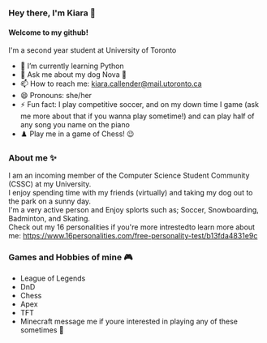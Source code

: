 ### Hey there, I'm Kiara 👋
#### Welcome to my github!
I'm a second year student at University of Toronto

- 🌱 I’m currently learning Python
- 💬 Ask me about my dog Nova 🐾
- 📫 How to reach me: kiara.callender@mail.utoronto.ca
- 😄 Pronouns: she/her
- ⚡ Fun fact: I play competitive soccer, and on my down time I game (ask me more about that if you wanna play sometime!) and can play half of any song you name on the piano
- ♟️ Play me in a game of Chess! 😉

### About me ✨
I am an incoming member of the Computer Science Student Community (CSSC) at my University.  
I enjoy spending time with my friends (virtually) and taking my dog out to the park on a sunny day.   
I'm a very active person and Enjoy splorts such as; Soccer, Snowboarding, Badminton, and Skating.   
Check out my 16 personalities if you're more intrestedto learn more about me: https://www.16personalities.com/free-personality-test/b13fda4831e9c  

### Games and Hobbies of mine 🎮
- League of Legends 
- DnD
- Chess
- Apex
- TFT
- Minecraft 
message me if youre interested in playing any of these sometimes 🤗

<!--
**kxanxc/kxanxc** is a ✨ _special_ ✨ repository because its `README.md` (this file) appears on your GitHub profile.

Here are some ideas to get you started:

- 🔭 I’m currently working on ...
- 🌱 I’m currently learning ...
- 👯 I’m looking to collaborate on ...
- 🤔 I’m looking for help with ...
- 💬 Ask me about ...
- 📫 How to reach me: ...
- 😄 Pronouns: ...
- ⚡ Fun fact: ...
-->
